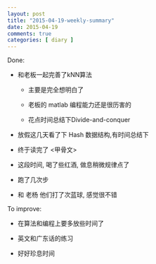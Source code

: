 ```yaml
---
layout: post
title: "2015-04-19-weekly-summary"
date: 2015-04-19
comments: true
categories: [ diary ]
---
```


Done:

*   和老板一起完善了kNN算法
     - 主要是完全想明白了
     - 老板的 matlab 编程能力还是很历害的
     
     - 花点时间总结下Divide-and-conquer 
    
*  放假这几天看了下 Hash 数据结构,有时间总结下

*  终于读完了 <甲骨文>

*  这段时间, 喝了些红酒, 做息稍微规律点了

*  跑了几次步

*  和 老杨 他们打了次蓝球, 感觉很不错


To improve:

*  在算法和编程上要多放些时间了

*  英文和广东话的练习

*  好好珍息时间
